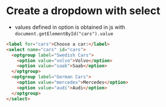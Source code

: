 

# Create a dropdown with select 
* values defined in option is obtained in js with `document.getElementById("cars").value` 
```html
<label for="cars">Choose a car:</label>
<select name="cars" id="cars">
  <optgroup label="Swedish Cars">
    <option value="volvo">Volvo</option>
    <option value="saab">Saab</option>
  </optgroup>
  <optgroup label="German Cars">
    <option value="mercedes">Mercedes</option>
    <option value="audi">Audi</option>
  </optgroup>
</select>
```





